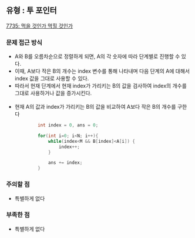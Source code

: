 ## 유형 : 투 포인터
[7735: 먹을 것인가 먹힐 것인가](https://www.acmicpc.net/problem/7795)

### 문제 접근 방식
  - A와 B를 오름차순으로 정렬하게 되면, A의 각 숫자에 따라 단계별로 진행할 수 있다.
  - 이때, A보다 작은 B의 개수는 index 변수를 통해 나타내며 다음 단계의 A에 대해서 index 값을 그대로 사용할 수 있다.
  - 따라서 현재 단계에서 현재 index가 가리키는 B의 값을 검사하여 index의 개수를 그대로 사용하거나 값을 증가시킨다.
<br></br>
  - 현재 A의 값과 index가 가리키는 B의 값을 비교하여 A보다 작은 B의 개수를 구한다
``` Java
            int index = 0, ans = 0;

            for(int i=0; i<N; i++){
                while(index<M && B[index]<A[i]) {
                    index++;
                }

                ans += index;
            }
```

### 주의할 점
  - 특별하게 없다

### 부족한 점
  - 특별하게 없다
